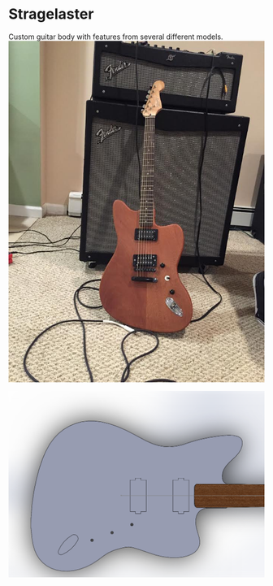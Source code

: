 # Stragelaster
Custom guitar body with features from several different models.
![alt tag](https://raw.githubusercontent.com/michaelmoskie/Stragelaster/master/actual.jpg)

![alt tag](https://raw.githubusercontent.com/michaelmoskie/Stragelaster/master/body.png)
